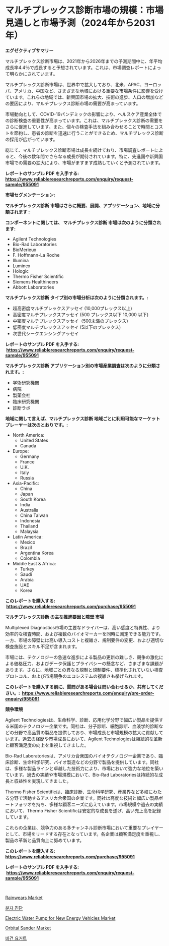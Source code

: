 <p><h1>マルチプレックス診断市場の規模：市場見通しと市場予測（2024年から2031年）</h1></p><p><strong>エグゼクティブサマリー</strong></p>
<p><p>マルチプレックス診断市場は、2021年から2026年までの予測期間中に、年平均成長率4.4％で成長すると予想されています。これは、市場調査レポートによって明らかにされています。</p><p>マルチプレックス診断市場は、世界中で拡大しており、北米、APAC、ヨーロッパ、アメリカ、中国など、さまざまな地域における重要な市場条件に影響を受けています。これらの地域では、新興国市場の拡大、技術の進歩、人口の増加などの要因により、マルチプレックス診断市場の需要が高まっています。</p><p>市場動向として、COVID-19パンデミックの影響により、ヘルスケア産業全体での診断検査の重要性が高まっています。これは、マルチプレックス診断の需要をさらに促進しています。また、個々の検査手法を組み合わせることで時間とコストを節約し、患者の診断を迅速に行うことができるため、マルチプレックス診断の採用が広がっています。</p><p>総じて、マルチプレックス診断市場は成長を続けており、市場調査レポートによると、今後の数年間でさらなる成長が期待されています。特に、先進国や新興国市場での需要の拡大により、市場がますます成熟していくと予測されています。</p></p>
<p><strong>レポートのサンプル PDF を入手する: <a href="https://www.reliableresearchreports.com/enquiry/request-sample/955091">https://www.reliableresearchreports.com/enquiry/request-sample/955091</a></strong></p>
<p><strong>市場セグメンテーション:</strong></p>
<p><strong> マルチプレックス診断 市場はさらに概要、展開、アプリケーション、地域に分類されます :</strong></p>
<p><strong>コンポーネントに関しては、 マルチプレックス診断 市場は次のように分類されます: &nbsp;</strong></p>
<p><ul><li>Agilent Technologies</li><li>Bio-Rad Laboratories</li><li>BioMerieux</li><li>F. Hoffmann-La Roche</li><li>Illumina</li><li>Luminex</li><li>Hologic</li><li>Thermo Fisher Scientific</li><li>Siemens Healthineers</li><li>Abbott Laboratories</li></ul></p>
<p><strong> マルチプレックス診断 タイプ別の市場分析は次のように分類されます。:</strong></p>
<p><ul><li>超高密度マルチプレックスアッセイ (10,000プレックス以上)</li><li>高密度マルチプレックスアッセイ (500 プレックス以下 10,000 以下)</li><li>中密度マルチプレックスアッセイ（500未満のプレックス）</li><li>低密度マルチプレックスアッセイ (5以下のプレックス)</li><li>次世代シークエンシングアッセイ</li></ul></p>
<p><strong>レポートのサンプル PDF を入手する: &nbsp;<a href="https://www.reliableresearchreports.com/enquiry/request-sample/955091">https://www.reliableresearchreports.com/enquiry/request-sample/955091</a></strong></p>
<p><strong> マルチプレックス診断 アプリケーション別の市場産業調査は次のように分類されます。:</strong></p>
<p><ul><li>学術研究機関</li><li>病院</li><li>製薬会社</li><li>臨床研究機関</li><li>診断ラボ</li></ul></p>
<p><strong>地域に関して言えば、マルチプレックス診断 地域ごとに利用可能なマーケットプレーヤーは次のとおりです。:</strong></p>
<p><ul>
    <li>
        North America:
        <ul>
            <li>United States</li>
            <li>Canada</li>
        </ul>
    </li>
    <li>
        Europe:
        <ul>
            <li>Germany</li>
            <li>France</li>
            <li>U.K.</li>
            <li>Italy</li>
            <li>Russia</li>
        </ul>
    </li>
    <li>
        Asia-Pacific:
        <ul>
            <li>China</li>
            <li>Japan</li>
            <li>South Korea</li>
            <li>India</li>
            <li>Australia</li>
            <li>China Taiwan</li>
            <li>Indonesia</li>
            <li>Thailand</li>
            <li>Malaysia</li>
        </ul>
    </li>
    <li>
        Latin America:
        <ul>
            <li>Mexico</li>
            <li>Brazil</li>
            <li>Argentina Korea</li>
            <li>Colombia</li>
        </ul>
    </li>
    <li>
        Middle East & Africa:
        <ul>
            <li>Turkey</li>
            <li>Saudi</li>
            <li>Arabia</li>
            <li>UAE</li>
            <li>Korea</li>
        </ul>
    </li>
    </ul></p>
<p><strong>このレポートを購入する: &nbsp;<a href="https://www.reliableresearchreports.com/purchase/955091">https://www.reliableresearchreports.com/purchase/955091</a></strong></p>
<p><strong>マルチプレックス診断 の主な推進要因と障壁 市場</strong></p>
<p><p>Multiplexed Diagnostics市場の主要なドライバーは、高い感度と特異性、より効率的な検査時間、および複数のバイオマーカーを同時に測定できる能力です。一方、市場の障壁には高い導入コストと複雑さ、規制要件の変更、および適切な検査施設とスキル不足が含まれます。</p><p>市場には、テクノロジーの急速な進歩による製品の更新の難しさ、競争の激化による価格圧力、およびデータ保護とプライバシーの懸念など、さまざまな課題があります。さらに、地域ごとの異なる規制と規制要件、標準化されていない検査プロトコル、および市場競争のエコシステムの複雑さも挙げられます。</p></p>
<p><strong>このレポートを購入する前に、質問がある場合は問い合わせるか、共有してください。:&nbsp; <a href="https://www.reliableresearchreports.com/enquiry/pre-order-enquiry/955091">https://www.reliableresearchreports.com/enquiry/pre-order-enquiry/955091</a></strong></p>
<p><strong>競争環境</strong></p>
<p><p>Agilent Technologiesは、生命科学、診断、応用化学分野で幅広い製品を提供する米国のテクノロジー企業です。同社は、分子診断、細胞診断、血液学的診断などの分野で高品質の製品を提供しており、市場成長と市場規模の拡大に貢献しています。過去の経歴や市場成長において、Agilent Technologiesは継続的な革新と顧客満足度の向上を重視してきました。</p><p>Bio-Rad Laboratoriesは、アメリカ合衆国のバイオテクノロジー企業であり、臨床診断、生命科学研究、バイオ製造などの分野で製品を提供しています。同社は、多様な製品ラインと卓越した技術力により、市場において強力な地位を築いています。過去の実績や市場規模において、Bio-Rad Laboratoriesは持続的な成長と収益性を実現してきました。</p><p>Thermo Fisher Scientificは、臨床診断、生命科学研究、産業界など多岐にわたる分野で活動するアメリカ合衆国の企業です。同社は高度な技術と幅広い製品ポートフォリオを持ち、多様な顧客ニーズに応えています。市場規模や過去の実績において、Thermo Fisher Scientificは安定的な成長を遂げ、高い売上高を記録しています。</p><p>これらの企業は、競争力のある多チャンネル診断市場において重要なプレイヤーとして、市場をリードする存在となっています。各企業は顧客満足度を重視し、製品の革新と品質向上に努めています。</p></p>
<p><strong>このレポートを購入する: &nbsp; <a href="https://www.reliableresearchreports.com/purchase/955091">https://www.reliableresearchreports.com/purchase/955091</a></strong></p>
<p><strong>レポートのサンプル PDF を入手する: &nbsp;<a href="https://www.reliableresearchreports.com/enquiry/request-sample/955091">https://www.reliableresearchreports.com/enquiry/request-sample/955091</a></strong><strong></strong></p>
<p>&nbsp;</p>
<p><p><a href="https://view.publitas.com/reportprime-1/rainwears-market-analysis-and-market-size-global-industry-overview-market-segmentation-and-forecast-2024-to-2031/">Rainwears Market</a></p><p><a href="https://github.com/vs10l4sfg5c/Market-Research-Report-List-1/blob/main/8921032185461.md">분자 진단</a></p><p><a href="https://issuu.com/reportprime-2/docs/electric-water-pump-for-new-energy-vehicles-market">Electric Water Pump for New Energy Vehicles Market</a></p><p><a href="https://issuu.com/reportprime-2/docs/orbital-sander-market-size-2030.pptx">Orbital Sander Market</a></p><p><a href="https://medium.com/@bentleemidoriestelle7o/%EC%B1%84%EC%8B%9D%EC%A3%BC%EC%9D%98-%EC%9A%94%EA%B1%B0%ED%8A%B8-%EC%8B%9C%EC%9E%A5-%EC%9C%A0%ED%98%95-%EC%9D%91%EC%9A%A9-%EB%B0%8F-%EC%A7%80%EB%A6%AC%EB%B3%84-%EC%A2%85%ED%95%A9-%ED%8F%89%EA%B0%80-353cb22c26e6">비건 요거트</a></p></p>